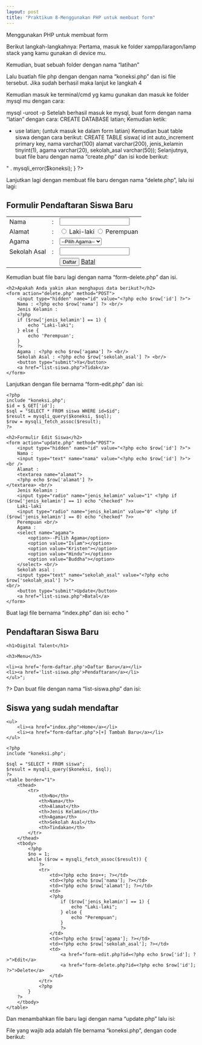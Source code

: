 ```yaml
---
layout: post
title: "Praktikum 8-Menggunakan PHP untuk membuat form"
---
```


Menggunakan PHP untuk membuat form

Berikut langkah-langkahnya:
Pertama, masuk ke folder xampp/laragon/lamp stack yang kamu gunakan di device mu.

Kemudian, buat sebuah folder dengan nama “latihan”

Lalu buatlah file php dengan dengan nama “koneksi.php” dan isi file tersebut. Jika sudah berhasil maka lanjut ke langkah 4

Kemudian masuk ke terminal/cmd yg kamu gunakan dan masuk ke folder mysql mu dengan cara:

mysql -uroot -p
Setelah berhasil masuk ke mysql, buat form dengan nama “latian” dengan cara:
CREATE DATABASE latian;
Kemudian ketik:
- use latian; (untuk masuk ke dalam form latian)
Kemudian buat table siswa dengan cara berikut:
CREATE TABLE siswa(
id int auto_increment primary key,
nama varchar(100)
alamat varchar(200),
jenis_kelamin tinyint(1),
agama varchar(20),
sekolah_asal varchar(50));
Selanjutnya, buat file baru dengan nama “create.php” dan isi kode berikut:
<?php

include "koneksi.php";

$nama = $_POST['nama'];
$alamat = $_POST['alamat'];
$jenis_kelamin = $_POST['jenis_kelamin'];
$agama = $_POST['agama'];
$sekolah_asal = $_POST['sekolah_asal'];

$sql = "INSERT INTO siswa (nama, alamat, jenis_kelamin, agama, sekolah_asal)
        VALUES ('$nama', '$alamat', '$jenis_kelamin', '$agama', '$sekolah_asal')";

if (mysqli_query($koneksi, $sql)) {
    header("location: list-siswa.php");
} else {
    echo "Error: " . $sql . "<br>" . mysqli_error($koneksi);
}

?>
Lanjutkan lagi dengan membuat file baru dengan nama “delete.php”, lalu isi lagi:
<?php

include "koneksi.php";

$id = $_POST['id'];

$sql = "DELETE FROM siswa WHERE id=$id";

if (mysqli_query($koneksi, $sql)) {
    header("location:list-siswa.php");
} else {
    echo "Error deleting record: " . mysqli_error($koneksi);
}
Dilanjut dengan file bernama “form-daftar.php” dan isikan.
<!DOCTYPE html>
<html lang="en">

<head>
    <meta charset="UTF-8">
    <meta name="viewport" content="width=device-width, initial-scale=1.0">
    <title>Form Pendaftaran Siswa Baru | Digital Talent</title>
</head>

<body>
    <h2>Formulir Pendaftaran Siswa Baru</h2>
    <form action="create.php" method="POST">
        <table>
            <tr>
                <td>Nama</td>
                <td>:</td>
                <td><input type="text" name="nama"></td>
            </tr>
            <tr>
                <td>Alamat</td>
                <td>:</td>
                <td>
                    <input type="radio" name="jenis_kelamin" value="1"> Laki-laki
                    <input type="radio" name="jenis_kelamin" value="0"> Perempuan
                </td>
            </tr>
            <tr>
                <td>Agama</td>
                <td>:</td>
                <td>
                    <select name="agama">
                        <option>--Pilih Agama--</option>
                        <option>Islam</option>
                        <option>Kristen</option>
                        <option>Hindu</option>
                        <option>Buddha</option>
                    </select>
                </td>
            </tr>
            <tr>
                <td>Sekolah Asal</td>
                <td>:</td>
                <td><input type="text" name="sekolah_asal"><br/></td>
            </tr>
            <tr>
                <td colspan="2">
                </td>
                <td>
                    <button type="submit">Daftar</button>
                    <a href="index.php">Batal</a>
                </td>
            </tr>
        </table>
    </form>
</body>
</html>
Kemudian buat file baru lagi dengan nama “form-delete.php” dan isi.
<!DOCTYPE html>
<html lang="en">
<head>
    <meta charset="UTF-8">
    <meta name="viewport" content="width=device-width, initial-scale=1.0">
    <title>Form Hapus Siswa</title>
</head>
<body>

    <?php
    include "koneksi.php";
    $id = $_GET['id'];
    $sql = "SELECT * FROM siswa WHERE id=$id";
    $result = mysqli_query($koneksi, $sql);
    $row = mysqli_fetch_assoc($result);
    ?>

    <h2>Apakah Anda yakin akan menghapus data berikut?</h2>
    <form action="delete.php" method="POST">
        <input type="hidden" name="id" value="<?php echo $row['id'] ?>">
        Nama : <?php echo $row['nama'] ?> <br/>
        Jenis Kelamin :
        <?php
        if ($row['jenis_kelamin'] == 1) {
            echo "Laki-laki";
        } else {
            echo 'Perempuan';
        }
        ?>
        Agama : <?php echo $row['agama'] ?> <br/>
        Sekolah Asal : <?php echo $row['sekolah_asal'] ?> <br/>
        <button type="submit">Ya</button>
        <a href="list-siswa.php">Tidak</a>
    </form>
</body>
</html>
Lanjutkan dengan file bernama “form-edit.php” dan isi:
<!DOCTYPE html>
<html lang="en">

<head>
    <meta charset="UTF-8">
    <meta name="viewport" content="width=device-width, initial-scale=1.0">
    <title>Form Edit Siswa</title>
</head>

<body>

    <?php
    include "koneksi.php";
    $id = $_GET['id'];
    $sql = "SELECT * FROM siswa WHERE id=$id";
    $result = mysqli_query($koneksi, $sql);
    $row = mysqli_fetch_assoc($result);
    ?>

    <h2>Formulir Edit Siswa</h2>
    <form action="update.php" method="POST">
        <input type="hidden" name="id" value="<?php echo $row['id'] ?>">
        Nama :
        <input type="text" name="nama" value="<?php echo $row['id'] ?>"> <br />
        Alamat :
        <textarea name="alamat">
        <?php echo $row['alamat'] ?>
    </textarea> <br/>
        Jenis Kelamin :
        <input type="radio" name="jenis_kelamin" value="1" <?php if ($row['jenis_kelamin'] == 1) echo "checked" ?>>
        Laki-laki
        <input type="radio" name="jenis_kelamin" value="0" <?php if ($row['jenis_kelamin'] == 0) echo "checked" ?>>
        Perempuan <br/>
        Agama :
        <select name="agama">
            <option>--Pilih Agama</option>
            <option value="Islam"></option>
            <option value="Kristen"></option>
            <option value="Hindu"></option>
            <option value="Buddha"></option>
        </select> <br/>
        Sekolah asal :
        <input type="text" name="sekolah_asal" value="<?php echo $row['sekolah_asal'] ?>">
    <br/>
        <button type="submit">Update</button>
        <a href="list-siswa.php">Batal</a>
    </form>
</body>
</html>
Buat lagi file bernama “index.php” dan isi:
<?php

echo "<h2> Pendaftaran Siswa Baru</h2>

    <h1>Digital Talent</h1>

    <h3>Menu</h3>

    <li><a href='form-daftar.php'>Daftar Baru</a></li>
    <li><a href='list-siswa.php'>Pendaftaran</a></li>
    </ul>";

?>
Dan buat file dengan nama “list-siswa.php” dan isi:
<!DOCTYPE html>
<html lang="en">

<head>
    <meta charset="UTF-8">
    <meta name="viewport" content="width=device-width, initial-scale=1.0">
    <title>Daftar Siswa</title>
</head>

<body>
    <h2>Siswa yang sudah mendaftar</h2>

    <ul>
        <li><a href="index.php">Home</a></li>
        <li><a href="form-daftar.php">[+] Tambah Baru</a></li>
    </ul>

    <?php
    include "koneksi.php";

    $sql = "SELECT * FROM siswa";
    $result = mysqli_query($koneksi, $sql);
    ?>
    <table border="1">
        <thead>
            <tr>
                <th>No</th>
                <th>Nama</th>
                <th>Alamat</th>
                <th>Jenis Kelamin</th>
                <th>Agama</th>
                <th>Sekolah Asal</th>
                <th>Tindakan</th>
            </tr>
        </thead>
        <tbody>
            <?php
            $no = 1;
            while ($row = mysqli_fetch_assoc($result)) {
                ?>
                <tr>
                    <td><?php echo $no++; ?></td>
                    <td><?php echo $row['nama']; ?></td>
                    <td><?php echo $row['alamat']; ?></td>
                    <td>
                    <?php
                        if ($row['jenis_kelamin'] == 1) {
                            echo "Laki-laki";
                        } else {
                            echo "Perempuan";
                        }
                        ?>
                    </td>
                    <td><?php echo $row['agama']; ?></td>
                    <td><?php echo $row['sekolah_asal']; ?></td>
                    <td>
                        <a href="form-edit.php?id=<?php echo $row['id']; ?>">Edit</a>
                        <a href="form-delete.php?id=<?php echo $row['id']; ?>">Delete</a>
                    </td>
                </tr>
                <?php
            }
        ?>
        </tbody>
    </table>
Dan menambahkan file baru lagi dengan nama “update.php” lalu isi:
<?php

include "koneksi.php";

$id = $_POST['id'];
$nama = $_POST['nama'];
$alamat = $_POST['alamat'];
$jenis_kelamin = $_POST['jenis_kelamin'];
$agama = $_POST['agama'];
$sekolah_asal = $_POST['sekolah_asal'];

$sql = "UPDATE siswa SET nama='$nama', alamat='$alamat', jenis_kelamin='$jenis_kelamin', agama='$agama', sekolah_asal='$sekolah_asal' WHERE id=$id";

if (mysqli_query($koneksi, $sql)) {
    header("location:list-siswa.php");
} else {
    echo "Error updating record: " . mysqli_error($koneksi);
}

?>
File yang wajib ada adalah file bernama “koneksi.php”, dengan code berikut:
<?php

$host = 'localhost';
$username = 'root';
$password = '000';
$db_name = 'latian';

$koneksi = mysqli_connect($host, $username, $password, $db_name);

if (!$koneksi){
    die("koneksi gagal: " . mysqli_connect_error());
}

?>